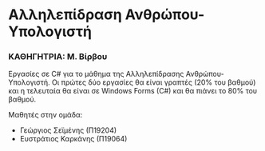 # Αλληλεπίδραση Ανθρώπου-Υπολογιστή
### ΚΑΘΗΓΗΤΡΙΑ: Μ. Βίρβου

Εργασίες σε C# για το μάθημα της Αλληλεπίδρασης Ανθρώπου-Υπολογιστή. Οι πρώτες δύο εργασίες θα είναι γραπτές (20% του βαθμού) και η τελευταία θα είναι σε Windows Forms (C#) και θα πιάνει το 80% του βαθμού.

Μαθητές στην ομάδα:
+ Γεώργιος Σεϊμένης (Π19204)
+ Ευστράτιος Καρκάνης (Π19064)
